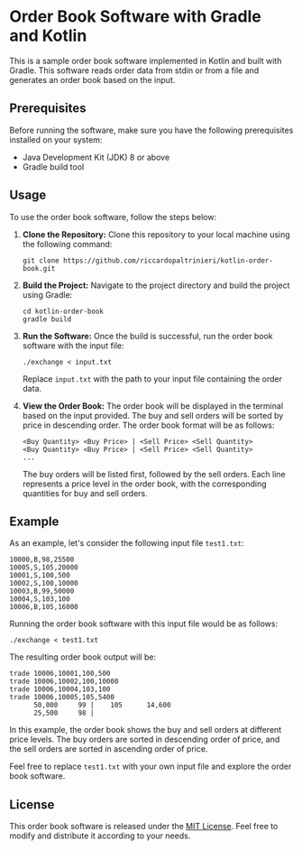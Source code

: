 # Order Book Software with Gradle and Kotlin

This is a sample order book software implemented in Kotlin and built with Gradle. This software reads order data from
stdin or from a file and generates an order book based on the input.

## Prerequisites

Before running the software, make sure you have the following prerequisites installed on your system:

- Java Development Kit (JDK) 8 or above
- Gradle build tool

## Usage

To use the order book software, follow the steps below:

1. **Clone the Repository:** Clone this repository to your local machine using the following command:

   ```shell
   git clone https://github.com/riccardopaltrinieri/kotlin-order-book.git
   ```

2. **Build the Project:** Navigate to the project directory and build the project using Gradle:

   ```shell
   cd kotlin-order-book
   gradle build
   ```

3. **Run the Software:** Once the build is successful, run the order book software with the input file:

   ```shell
   ./exchange < input.txt
   ```

   Replace `input.txt` with the path to your input file containing the order data.

4. **View the Order Book:** The order book will be displayed in the terminal based on the input provided. The buy and sell orders will be sorted by price in descending order. The order book format will be as follows:

   ```
   <Buy Quantity> <Buy Price> | <Sell Price> <Sell Quantity>
   <Buy Quantity> <Buy Price> | <Sell Price> <Sell Quantity>
   ...
   ```

   The buy orders will be listed first, followed by the sell orders. Each line represents a price level in the order book, with the corresponding quantities for buy and sell orders.

## Example

As an example, let's consider the following input file `test1.txt`:

```
10000,B,98,25500
10005,S,105,20000
10001,S,100,500
10002,S,100,10000
10003,B,99,50000
10004,S,103,100
10006,B,105,16000
```

Running the order book software with this input file would be as follows:

```shell
./exchange < test1.txt
```

The resulting order book output will be:

```
trade 10006,10001,100,500
trade 10006,10002,100,10000
trade 10006,10004,103,100
trade 10006,10005,105,5400
      50,000     99 |    105      14,600
      25,500     98 |
```

In this example, the order book shows the buy and sell orders at different price levels. The buy orders are sorted in descending order of price, and the sell orders are sorted in ascending order of price.

Feel free to replace `test1.txt` with your own input file and explore the order book software.

## License

This order book software is released under the [MIT License](https://opensource.org/license/mit/). Feel free to modify and distribute it according to your needs.